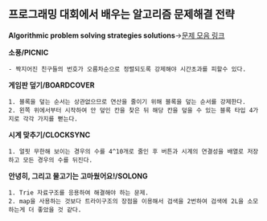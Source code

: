 프로그래밍 대회에서 배우는 알고리즘 문제해결 전략
--------------------------------------------------
**Algorithmic problem solving strategies solutions**->[문제 모음 링크](https://algospot.com/judge/problem/list/?author=JongMan)

**소풍/PICNIC**
```
- 짝지어진 친구들의 번호가 오름차순으로 정렬되도록 강제해야 시간초과를 피할수 있다.
```
**게임판 덮기/BOARDCOVER**
```
1. 블록을 덮는 순서는 상관없으므로 연산을 줄이기 위해 블록을 덮는 순서를 강제한다.
2. 왼쪽 위에서부터 시작하여 안 덮인 칸을 찾은 뒤 해당 칸을 덮을 수 있는 블록 타입 4가지로 각각 가지를 뻗는다. 
```
**시계 맞추기/CLOCKSYNC**
```
1. 얼핏 무한해 보이는 경우의 수를 4^10개로 줄인 후 버튼과 시계의 연결성을 배열로 저장하고 모든 경우의 수를 뒤진다.
```

**안녕히, 그리고 물고기는 고마웠어요!/SOLONG**
```
1. Trie 자료구조를 응용하여 해결해야 하는 문제.
2. map을 사용하는 것보다 트라이구조의 장점을 이용해서 검색을 2번하여 검색에 2L을 소모하는게 더 좋았을 것 같다.
```
